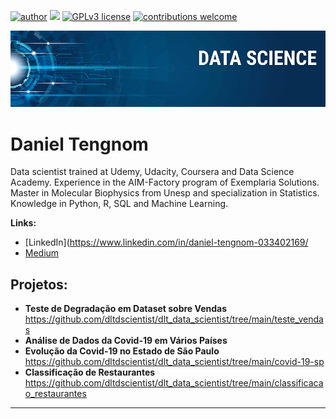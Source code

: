 [![author](https://img.shields.io/badge/author-carlosfab-red.svg)](https://www.linkedin.com/in/carlosfab) [![](https://img.shields.io/badge/python-3.7+-blue.svg)](https://www.python.org/downloads/release/python-365/) [![GPLv3 license](https://img.shields.io/badge/License-GPLv3-blue.svg)](http://perso.crans.org/besson/LICENSE.html) [![contributions welcome](https://img.shields.io/badge/contributions-welcome-brightgreen.svg?style=flat)](https://github.com/carlosfab/data_science/issues)

<p align="center">
  <img src="banner.png" >
</p>

# Daniel Tengnom
Data scientist trained at Udemy, Udacity, Coursera and Data Science Academy. Experience in the AIM-Factory program of Exemplaria Solutions. Master in Molecular Biophysics from Unesp and specialization in Statistics. Knowledge in Python, R, SQL and Machine Learning.

**Links:**
* [LinkedIn](https://www.linkedin.com/in/daniel-tengnom-033402169/
* [Medium](https://www.medium.com)


## Projetos:

* **Teste de Degradação em Dataset sobre Vendas** https://github.com/dltdscientist/dlt_data_scientist/tree/main/teste_vendas
* **Análise de Dados da Covid-19 em Vários Países**
* **Evolução da Covid-19 no Estado de São Paulo** https://github.com/dltdscientist/dlt_data_scientist/tree/main/covid-19-sp
* **Classificação de Restaurantes** https://github.com/dltdscientist/dlt_data_scientist/tree/main/classificacao_restaurantes

---




